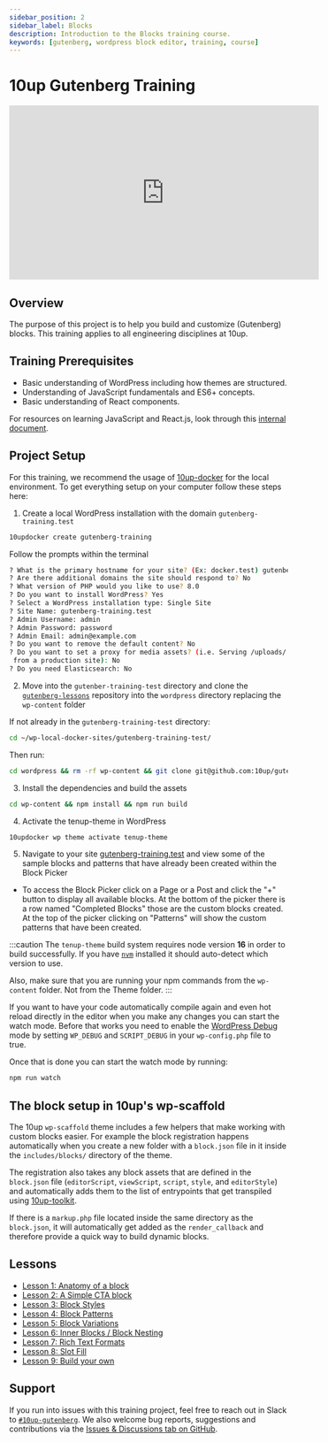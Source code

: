 ```yaml
---
sidebar_position: 2
sidebar_label: Blocks
description: Introduction to the Blocks training course.
keywords: [gutenberg, wordpress block editor, training, course]
---
```


# 10up Gutenberg Training

<iframe width="560" height="315" src="https://www.youtube.com/embed/UjaheV-jY00" title="YouTube video player" frameBorder="0" allow="accelerometer; autoplay; clipboard-write; encrypted-media; gyroscope; picture-in-picture; fullscreen" allowFullScreen></iframe>

## Overview

The purpose of this project is to help you build and customize (Gutenberg) blocks. This training applies to all engineering disciplines at 10up.

## Training Prerequisites

* Basic understanding of WordPress including how themes are structured.
* Understanding of JavaScript fundamentals and ES6+ concepts.
* Basic understanding of React components.

For resources on learning JavaScript and React.js, look through this [internal document](https://internal.10up.com/docs/javascript-tutorials/).

## Project Setup

For this training, we recommend the usage of [10up-docker](https://github.com/10up/wp-local-docker-v2) for the local environment. To get everything setup on your computer follow these steps here:

1. Create a local WordPress installation with the domain `gutenberg-training.test`

```bash
10updocker create gutenberg-training
```

Follow the prompts within the terminal

```bash
? What is the primary hostname for your site? (Ex: docker.test) gutenberg-training.test
? Are there additional domains the site should respond to? No
? What version of PHP would you like to use? 8.0
? Do you want to install WordPress? Yes
? Select a WordPress installation type: Single Site
? Site Name: gutenberg-training.test
? Admin Username: admin
? Admin Password: password
? Admin Email: admin@example.com
? Do you want to remove the default content? No
? Do you want to set a proxy for media assets? (i.e. Serving /uploads/ directory assets
 from a production site): No
? Do you need Elasticsearch: No
```

2. Move into the `gutenber-training-test` directory and clone the [`gutenberg-lessons`](https://github.com/10up/gutenberg-lessons) repository into the `wordpress` directory replacing the `wp-content` folder

If not already in the `gutenberg-training-test` directory:

```bash
cd ~/wp-local-docker-sites/gutenberg-training-test/
```

Then run:

```bash
cd wordpress && rm -rf wp-content && git clone git@github.com:10up/gutenberg-lessons.git wp-content
```

3. Install the dependencies and build the assets

```bash
cd wp-content && npm install && npm run build
```

4. Activate the tenup-theme in WordPress

```bash
10updocker wp theme activate tenup-theme
```

5. Navigate to your site [gutenberg-training.test](https://gutenberg-training.test/wp-admin) and view some of the sample blocks and patterns that have already been created within the Block Picker

* To access the Block Picker click on a Page or a Post and click the "+" button to display all available blocks. At the bottom of the picker there is a row named "Completed Blocks" those are the custom blocks created. At the top of the picker clicking on "Patterns" will show the custom patterns that have been created.

:::caution
The `tenup-theme` build system requires node version **16** in order to build successfully. If you have [`nvm`](https://github.com/nvm-sh/nvm) installed it should auto-detect which version to use.

Also, make sure that you are running your npm commands from the `wp-content` folder. Not from the Theme folder.
:::

If you want to have your code automatically compile again and even hot reload directly in the editor when you make any changes you can start the watch mode. Before that works you need to enable the [WordPress Debug](https://wordpress.org/support/article/debugging-in-wordpress/) mode by setting `WP_DEBUG` and `SCRIPT_DEBUG` in your `wp-config.php` file to true.

Once that is done you can start the watch mode by running:

```bash
npm run watch
```

## The block setup in 10up's wp-scaffold

The 10up `wp-scaffold` theme includes a few helpers that make working with custom blocks easier. For example the block registration happens automatically when you create a new folder with a `block.json` file in it inside the `includes/blocks/` directory of the theme.

The registration also takes any block assets that are defined in the `block.json` file (`editorScript`, `viewScript`, `script`, `style`, and `editorStyle`) and automatically adds them to the list of entrypoints that get transpiled using [10up-toolkit](https://www.npmjs.com/package/10up-toolkit).

If there is a `markup.php` file located inside the same directory as the `block.json`, it will automatically get added as the `render_callback` and therefore provide a quick way to build dynamic blocks.

## Lessons

* [Lesson 1: Anatomy of a block](./01-overview.md)
* [Lesson 2: A Simple CTA block](./02-cta-lesson.md)
* [Lesson 3: Block Styles](./03-styles.md)
* [Lesson 4: Block Patterns](./04-patterns.md)
* [Lesson 5: Block Variations](./05-variations.md)
* [Lesson 6: Inner Blocks / Block Nesting](./06-inner-blocks.md)
* [Lesson 7: Rich Text Formats](./07-rich-text-formats.md)
* [Lesson 8: Slot Fill](./08-slot-fill.md)
* [Lesson 9: Build your own](./09-build-your-own.md)

## Support

If you run into issues with this training project, feel free to reach out in Slack to [`#10up-gutenberg`](https://10up.slack.com/archives/C8Z3WMN1K). We also welcome bug reports, suggestions and contributions via the [Issues & Discussions tab on GitHub](https://github.com/10up/gutenberg-best-practices/issues).
